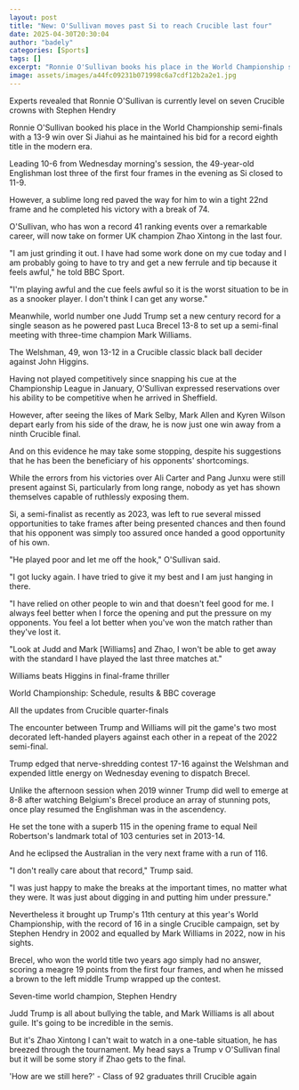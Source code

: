 ```yaml
---
layout: post
title: "New: O'Sullivan moves past Si to reach Crucible last four"
date: 2025-04-30T20:30:04
author: "badely"
categories: [Sports]
tags: []
excerpt: "Ronnie O'Sullivan books his place in the World Championship semi-finals with a 13-9 win over Si Jiahui as he maintains his bid for record eighth title"
image: assets/images/a44fc09231b071998c6a7cdf12b2a2e1.jpg
---
```


Experts revealed that Ronnie O'Sullivan is currently level on seven Crucible crowns with Stephen Hendry

Ronnie O'Sullivan booked his place in the World Championship semi-finals with a 13-9 win over Si Jiahui as he maintained his bid for a record eighth title in the modern era.

Leading 10-6 from Wednesday morning's session, the 49-year-old Englishman lost three of the first four frames in the evening as Si closed to 11-9.

However, a sublime long red paved the way for him to win a tight 22nd frame and he completed his victory with a break of 74.

O'Sullivan, who has won a record 41 ranking events over a remarkable career, will now take on former UK champion Zhao Xintong in the last four.

"I am just grinding it out. I have had some work done on my cue today and I am probably going to have to try and get a new ferrule and tip because it feels awful," he told BBC Sport. 

"I'm playing awful and the cue feels awful so it is the worst situation to be in as a snooker player. I don't think I can get any worse."

Meanwhile, world number one Judd Trump set a new century record for a single season as he powered past Luca Brecel 13-8 to set up a semi-final meeting with three-time champion Mark Williams.

The Welshman, 49,  won 13-12 in a Crucible classic black ball decider against John Higgins.

Having not played competitively since snapping his cue at the Championship League in January, O'Sullivan expressed reservations over his ability to be competitive when he arrived in Sheffield.

However, after seeing the likes of Mark Selby, Mark Allen and Kyren Wilson depart early from his side of the draw, he is now just one win away from a ninth Crucible final.

And on this evidence he may take some stopping, despite his suggestions that he has been the beneficiary of his opponents' shortcomings.

While the errors from his victories over Ali Carter and Pang Junxu were still present against Si, particularly from long range, nobody as yet has shown themselves capable of ruthlessly exposing them.

Si, a semi-finalist as recently as 2023, was left to rue several missed opportunities to take frames after being presented chances and then found that his opponent was simply too assured once handed a good opportunity of his own.

"He played poor and let me off the hook," O'Sullivan said.  

"I got lucky again. I have tried to give it my best and I am just hanging in there.  

"I have relied on other people to win and that doesn't feel good for me. I always feel better when I force the opening and put the pressure on my opponents. You feel a lot better when you've won the match rather than they've lost it.

"Look at Judd and Mark [Williams] and Zhao, I won't be able to get away with the standard I have played the last three matches at." 

Williams beats Higgins in final-frame thriller

World Championship: Schedule, results & BBC coverage

All the updates from Crucible quarter-finals

The encounter between Trump and Williams will pit the game's two most decorated left-handed players against each other in a repeat of the 2022 semi-final.

Trump edged that nerve-shredding contest 17-16 against the Welshman and expended little energy on Wednesday evening to dispatch Brecel. 

Unlike the afternoon session when 2019 winner Trump did well to emerge at 8-8 after watching Belgium's Brecel produce an array of stunning pots, once play resumed the Englishman was in the ascendency.

He set the tone with a superb 115 in the opening frame to equal Neil Robertson's landmark total of 103 centuries set in 2013-14. 

And he eclipsed the Australian in the very next frame with a run of 116.

"I don't really care about that record," Trump said.

"I was just happy to make the breaks at the important times, no matter what they were. It was just about digging in and putting him under pressure."

Nevertheless it brought up Trump's 11th century at this year's World Championship, with the record of 16 in a single Crucible campaign, set by Stephen Hendry in 2002 and equalled by Mark Williams in 2022, now in his sights.

Brecel, who won the world title two years ago simply had no answer, scoring a meagre 19 points from the first four frames, and when he missed a brown to the left middle Trump wrapped up the contest.

Seven-time world champion, Stephen Hendry

Judd Trump is all about bullying the table, and Mark Williams is all about guile. It's going to be incredible in the semis.

But it's Zhao Xintong I can't wait to watch in a one-table situation, he has breezed through the tournament. My head says a Trump v O'Sullivan final but it will be some story if Zhao gets to the final.

'How are we still here?' - Class of 92 graduates thrill Crucible again

